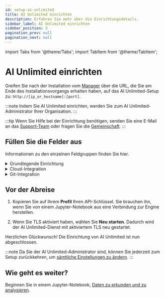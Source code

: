 ```yaml
---
id: setup-ai-unlimited
title: AI Unlimited einrichten
description: Erfahren Sie mehr über die Einrichtungsdetails.
sidebar_label: AI Unlimited einrichten
sidebar_position: 3
pagination_prev: null
pagination_next: null
---
```


import Tabs from '@theme/Tabs';
import TabItem from '@theme/TabItem';

# AI Unlimited einrichten

Greifen Sie nach der Installation vom [Manager](../glossary.md#ai-unlimited-manager) über die URL, die Sie am Ende des Installationsvorgangs erhalten haben, auf das AI Unlimited-Setup zu: `http://[ip_or_hostname]:[port]`. 

:::note
Indem Sie AI Unlimited einrichten, werden Sie zum AI Unlimited-Administrator Ihrer Organisation.
:::

:::tip
Wenn Sie Hilfe bei der Einrichtung benötigen, senden Sie eine E-Mail an das <a href="mailto:aiunlimited.support@Teradata.com">Support-Team</a> oder fragen Sie die [Gemeinschaft](https://support.teradata.com/community?id=community_forum&sys_id=b0aba91597c329d0e6d2bd8c1253affa).
:::

<a id="setup-fields"></a>	
## Füllen Sie die Felder aus

Informationen zu den einzelnen Feldgruppen finden Sie hier.

<details>

<summary>Grundlegende Einrichtung</summary>

<br />

**AI Unlimited-Basis-URL** – Die URL, die Sie für den Zugriff auf das Setup verwendet haben. Sie haben sie bei der Installation des Managers erhalten.


**Git-Anbieter** – GitHub oder GitLab.

**AI Unlimited-Protokollebene** – Der Detaillierungsgrad, der in AI Unlimited-Protokollen angezeigt werden soll.

**Engine-IP-Netzwerktyp**

Wählen Sie **Privat**, wenn Sie die Engine in derselben Virtual Private Cloud wie AI Unlimited bereitstellen.

**Öffentlich** oder **Privat** bezieht sich darauf, wie AI Unlimited mit der Engine kommunizieren soll. Die Engine kann eine öffentliche IP-Adresse, eine private IP-Adresse oder beides haben. Geben Sie den Typ der IP-Adresse an, mit der AI Unlimited eine Verbindung herstellen soll.

**TLS verwenden**

Wir empfehlen Ihnen, [Transport Layer Security (TLS)](../glossary.md#transport-layer-security) zu verwenden, um Verbindungen zu AI Unlimited zu sichern und Ihre Daten während der Übertragung zu schützen.

- Wenn Sie einen [Application load balancer (ALB)](../glossary.md#application-load-balancer)mit aktivierter Zertifizierungsbeendigung verwenden, wählen Sie **False**aus.

- Wenn Sie einen [Network load balancer (NLB)](../glossary.md#network-load-balancer) oder keinen Lastausgleich verwenden, wählen Sie **True.**
..
	- **AI Unlimited TLS-Zertifikat** und **AI Unlimited TLS-Zertifikatschlüssel** – Wenn Sie ein von einer vertrauenswürdigen Zertifizierungsstelle (Certificate Authority, CA) ausgestelltes Zertifikat besitzen, können Sie dieses und seinen Schlüssel angeben. Sie sind für die Verwaltung des Zertifikatslebenszyklus, einschließlich Erneuerung und Validierung, verantwortlich. Wenn Sie spezielle Anforderungen haben oder mehr Kontrolle über Ihre Zertifikate benötigen, ist es eine gute Option, Ihr eigenes Zertifikat mitzubringen.

	- Oder wählen Sie **Zertifikate generieren**, um ein vom Teradata-System generiertes Zertifikat zu verwenden. Es wird vor Ablauf automatisch erneuert.

Wählen Sie **Aktualisieren**.

</details>


<details>

<summary>Cloud-Integration</summary>
<br />
Einige dieser Felder sind für Standardwerte vorgesehen. Wenn Sie die Engine später von einem Jupyter-Notebook aus bereitstellen, können Sie für diese Bereitstellung andere Werte als die Standardwerte angeben.

<Tabs>
<TabItem value="aws1" label="AWS">
<br />
**Standardregion** – Die AWS-Region, in der die Engine bereitgestellt werden soll. Wir empfehlen, die Region auszuwählen, die Ihrem Data Lake am nächsten liegt.

**Standardsubnetz** – Das [AWS-Subnetz](https://docs.aws.amazon.com/vpc/latest/userguide/configure-subnets.html), in dem die Engine bereitgestellt werden soll. Die AWS-Konsole zeigt die Subnetze in der Region an.

**Standard-IAM-Rolle**

- Die [IAM-Rolle](https://docs.aws.amazon.com/IAM/latest/UserGuide/id_roles_create.html) für die Engine. Lassen Sie das Feld leer, damit AI Unlimited die Rolle erstellen kann – sofern Ihre Sicherheitsvorkehrungen dies zulassen. Andernfalls erstellen Sie eine Rolle mit dieser Richtlinie: [ai-unlimited-engine.json](https://github.com/Teradata/ai-unlimited/blob/develop/deployments/aws/policies/ai-unlimited-engine.json).
- Wenn AI Unlimited die Rolle erstellt, wird sie für den AWS-[Cluster](../glossary.md#cluster) erstellt, der die Engine bereitstellt – jedes Mal, wenn Sie die Engine bereitstellen. Wenn Ihre Organisation die Rolle erstellt, muss sie für alle Cluster geeignet sein, die die Engine bereitstellen könnten.
		
**Ressourcen-Tags** – Sie können die AWS-Ressourcen, die die Engine bereitstellen, [mit Tags versehen](https://docs.aws.amazon.com/tag-editor/latest/userguide/tagging.html), um ihre Verwaltung zu vereinfachen.

**Eingehende Sicherheit**

Verwenden Sie diese Felder, um dem Quellverkehr das Erreichen der Engine zu ermöglichen:
- **Standard [CIDRs](../glossary.md#classless-inter-domain-routing)**
- **Standardmäßige [Sicherheitsgruppen](https://docs.aws.amazon.com/vpc/latest/userguide/working-with-security-groups.html)-IDs** – Wenn Sie die Engine in derselben Virtual Private Cloud wie AI Unlimited bereitstellen, schließen Sie die AI Unlimited-Sicherheitsgruppe in dieses Feld ein, um sicherzustellen, dass AI Unlimited mit der Engine kommunizieren kann.
- **Standard [PrefixList](https://docs.aws.amazon.com/vpc/latest/userguide/managed-prefix-lists.html) Namen**

**Rollenpräfix** – Wenn AI Unlimited die Rolle erstellt, wird dieses Präfix dem Rollennamen hinzugefügt.

**[Berechtigungsgrenze](https://docs.aws.amazon.com/IAM/latest/UserGuide/access_policies_boundaries.html) ARN** – Wenn Ihre IAM-Entitäten eine Grenze erfordern, können Sie hier eine angeben.   

Wählen Sie **Aktualisieren**.

</TabItem>

<TabItem value="azure" label="Azure"> 

<br />

**Standardregion** – Die Azure-Region, in der die Engine bereitgestellt werden soll. Wir empfehlen, die Region auszuwählen, die Ihrem Data Lake am nächsten liegt.

Erfahren Sie mehr über [Azure virtual networks](https://learn.microsoft.com/en-us/azure/virtual-network/concepts-and-best-practices).


**Standard-Netzwerkressourcengruppe** – Die Ressourcengruppe, die das Netzwerk enthält.

**Standardnetzwerk** – Das Netzwerk, in dem die Engine bereitgestellt werden soll.

**Standardsubnetz** – Das Subnetz, in dem die Engine bereitgestellt werden soll.

**Standard-Schlüsseltresor** – Der von der Engine verwendete Key Vault, in dem vertrauliche Informationen wie Passwörter sicher gespeichert werden können.

**Standard-Key Vault-Ressourcengruppe** – Die Ressourcengruppe, die den Key Vault enthält.

**Eingehende Sicherheit**

Verwenden Sie diese Felder, um dem Quellverkehr das Erreichen der Engine zu ermöglichen:

- **Standard [CIDRs](../glossary.md#classless-inter-domain-routing)**
 
- **Standardmäßige [Sicherheitsgruppen](https://learn.microsoft.com/en-us/azure/virtual-network/application-security-groups)-Namen** — Wenn Sie die Engine in derselben Virtual Private Cloud wie AI Unlimited bereitstellen, schließen Sie die Anwendungssicherheitsgruppe von AI Unlimited in dieses Feld ein, um sicherzustellen, dass AI Unlimited mit der Engine kommunizieren kann.

**Ressourcentags**: Sie können die Azure-Ressourcen, die die Engine bereitstellen, mit [Tags](https://learn.microsoft.com/en-us/azure/azure-resource-manager/management/tag-resources) versehen, um ihre Verwaltung zu vereinfachen.

Wählen Sie **Aktualisieren**.

</TabItem>
</Tabs>

</details>


<details>

<summary>Git-Integration</summary>

<Tabs>

<TabItem value="github" label="GitHub">

<br />

**GitHub-Callback-URL** – Nach der Authentifizierung eines Benutzers verwendet GitHub diese URL, um zum Manager umzuleiten. Diese wurde der OAuth-App [bei ihrer Erstellung bereitgestellt](../resources/create-oauth-app.md).

**GitHub-Basis-URL** – Die URL für Ihre GitHub-Instanz.

**GitHub-Client-ID** und **GitHub-Client-Geheimnis** – Die Anmeldeinformationen, die von GitHub empfangen wurden, als Ihre [OAuth-App erstellt wurde](../resources/create-oauth-app.md).

**Organisationszugriff**

Zwei Organisationen in Ihrem GitHub-Konto können bei der Zugriffskontrolle und Repository-Verwaltung helfen:

- Mitglieder der **Autorisierenden Organisation** können sich bei AI Unlimited anmelden und authentifizieren. Wenn Sie keine Organisation angeben, kann sich jeder Benutzer eines GitHub-Kontos anmelden und authentifizieren.

- Projekt-Repositorys werden in der **Repository-Organisation** erstellt. Wenn Sie keine Organisation angeben, befinden sich die Projekte in Ihrem persönlichen GitHub-Bereich.

Wählen Sie **Aktualisieren**.

Wählen Sie **Anmelden**. Melden Sie sich dann an (falls Sie dazu aufgefordert werden) und authentifizieren Sie sich.

</TabItem>

<TabItem value="gitlab" label="GitLab">

<br />

**GitLab-Callback-URL** – Nach der Authentifizierung eines Benutzers verwendet GitLab diese URL, um zum Manager umzuleiten. Diese wurde der OAuth-App [bei ihrer Erstellung](../resources/create-oauth-app.md) bereitgestellt.

**GitLab-Basis-URL** – Die URL für Ihre GitLab-Instanz.

**GitLab-Client-ID** und **GitLab-Client-Geheimnis** – Die Anmeldeinformationen, die von GitLab erhalten wurden, als Ihre [OAuth-App erstellt wurde](../resources/create-oauth-app.md).

**Gruppenzugriff**

Zwei Gruppen in Ihrem GitLab-Konto können bei der Zugriffskontrolle und Repository-Verwaltung helfen:

- Mitglieder der **Autorisierungsgruppe** können sich bei AI Unlimited anmelden und authentifizieren. Wenn Sie keine Gruppe angeben, kann sich jeder Benutzer eines GitLab-Kontos anmelden und authentifizieren.

- Alle Projekt-Repositorys werden in der **Repository-Gruppe** erstellt. Wenn Sie keine Gruppe angeben, befinden sich die Projekte in Ihrem persönlichen GitLab-Bereich.

Wählen Sie **Aktualisieren**.

Wählen Sie **Anmelden**. Melden Sie sich dann an (falls Sie dazu aufgefordert werden) und authentifizieren Sie sich.

</TabItem>
</Tabs>

</details>


## Vor der Abreise

1. Kopieren Sie auf Ihrem **Profil** Ihren API-Schlüssel.
    Sie brauchen ihn, wenn Sie von einem Jupyter-Notebook aus eine Verbindung zur Engine herstellen.

2. Wenn Sie TLS aktiviert haben, wählen Sie **Neu starten**. Dadurch wird der AI Unlimited-Dienst mit aktiviertem TLS neu gestartet.

Herzlichen Glückwunsch! Die Einrichtung von AI Unlimited ist nun abgeschlossen.


:::note
Da Sie der AI Unlimited-Administrator sind, können Sie jederzeit zum Setup zurückkehren, um [sämtliche Einstellungen zu ändern](../manage-ai-unlimited/change-settings.md). 
:::


## Wie geht es weiter?

Beginnen Sie in einem Jupyter-Notebook, [Daten zu erkunden und zu analysieren](../explore-and-analyze-data/index.md).

